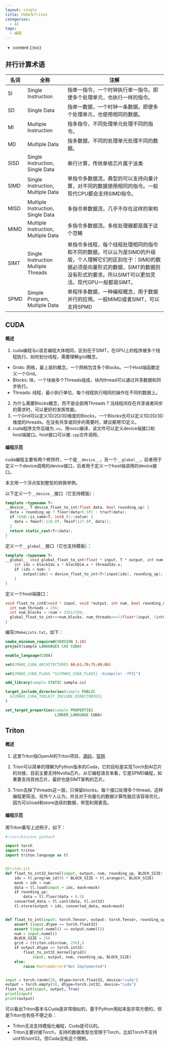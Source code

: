 ```yaml
---
layout: single
title: CUDA与Triton
categories:
  - AI
tags:
  - 编程
---
```


* content
{:toc}
## 并行计算术语

| 名词 | 全称                                | 注解                                                         |
| ---- | ----------------------------------- | ------------------------------------------------------------ |
| SI   | Single Instruction                  | 指单一指令，一个时钟执行单一指令。即便多个处理单元，也执行一样的指令。 |
| SD   | Single Data                         | 指单一数据，一个时钟一条数据。即便多个处理单元，也使用相同的数据。 |
| MI   | Multiple Instruction                | 指多指令，不同处理单元处理不同的指令。                       |
| MD   | Multiple Data                       | 指多数据，不同的处理单元处理不同的数据。                     |
| SISD | Single Instruction, Single Data     | 串行计算，传统单核芯片属于该类                               |
| SIMD | Single Instruction, Multiple Data   | 单指令多数据流，典型的可以支持向量计算，对不同的数据使用相同的指令。一般现代CPU都会支持SIMD指令。 |
| MISD | Multiple Instruction, Single Data   | 多指令单数据流，几乎不存在这样的架构                         |
| MIMD | Multiple Instruction, Multiple Data | 多指令多数据流。多核处理器都是属于这个范畴                   |
| SIMT | Single Instruction Multiple Threads | 单指令多线程，每个线程处理相同的指令和不同的数据。可以认为是SIMD的升级版，个人理解它们的区别在于：SIMD的数据必须是向量形式的数据，SIMT的数据则没有形式的要求。所以SIMT可以更加灵活。现代GPU一般都是SIMT。 |
| SPMD | Simple Program, Multiple Data       | 单程序多数据，一种编程概念，用于数据并行的应用。一般MIMD或者SIMT，可以支持SPMD |

<!--more-->



## CUDA

#### 概述

1) cuda编程与c语言编程大体相同，区别在于SIMT，在GPU上的程序被多个线程执行。如何划分线程，需要理解grid概念。

* Grids: 网格，最上层的概念，一个网格包含多个Blocks。一个Host端函数定义一个Grid。
* Blocks: 块，一个块由多个Threads组成，块内thread可以通过共享数据和同步执行。
* Threads: 线程，最小执行单位，每个线程执行相同的操作在不同的数据上。

2. 为什么需要Blocks概念，而不是全部用Threads ? 当线程间存在共享或者同步的需求时，可以更好的发挥性能。
3. 一个Grid可以定义1D/2D/3D维度的Blocks，一个Blocks也可以定义1D/2D/3D维度的threads。在没有共享或同步的需要时，建议都用1D定义。
4. cuda程序文件后缀为`.cu`，用nvcc编译，该文件可以定义device端接口和host端接口。host接口可以被`.cpp`文件调用。

#### 编程示范

cuda编程主要有两个修饰符，一个是`__device__`，另一个`__global__`，前者用于定义一个device调用的device接口，后者用于定义一个host端调用的device接口。

本文用一个浮点型到整型的转换举例。

以下定义一个`__device__`接口（它支持模版）：

``` c++
template <typename T>
__device__ T device_float_to_int(float data, bool rounding_up) {
  data = rounding_up ? floor(data+0.5f) : trucf(data);
  if (std::is_same<T, int8_t)::value) {
    data = fmaxf(-128.0f, fminf(127.0f, data));
  }
  return static_cast<T>(data);
}
```

定义一个`__global__`接口（它也支持模板）：

```c++
template <typename T>
__global__ void global_float_to_int(float * input, T * output, int num, bool rounding_up) {
	int idx = blockIdx.x * blockDim.x + threadIdx.x;
	if (idx < num) {
		output[idx] = device_float_to_int<T>(input[idx], rounding_up);
	}
}
```

定义一个host端接口：

``` c++
void float_to_int8(void * input, void *output, int num, bool rounding_up) {
  int num_threads = 256;
  int num_blocks = (num + 255)/256;
  global_float_to_int<<<num_blocks, num_threads>>>((float*)input, (int8_t*)output, num, rouding_up);
}
```

编写`CMakeLists.txt`，如下：

``` cmake
cmake_minimum_required(VERSION 3.18)
project(sample LANGUAGES CXX CUDA)

enable_language(CUDA)

set(CMAKE_CUDA_ARCHITECTURES 60;61;70;75;80;86)

set(CMAKE_CUDA_FLAGS "${CMAKE_CUDA_FLAGS} -Xcompiler -fPIC")

add_library(sample STATIC sample.cu)

target_include_directories(sample PUBLIC
  ${CMAKE_CUDA_TOOLKIT_INCLUDE_DIRECTORIES}
)

set_target_properties(sample PROPERTIES
                      LINKER_LANGUAGE CUDA)
```



## Triton

#### 概述

1. 这里Triton指OpenAI的Triton项目，[源码](https://github.com/triton-lang/triton)，[官网](https://triton-lang.org/main/index.html)

2. Trion可以简单的理解为Python版本的Cuda，它的目标是实现Torch到AI芯片的对接，目前主要支持Nvidia芯片。从它编程语言来看，它是SPMD编程，如果要支持其他芯片，最好也是SIMT架构的芯片。
3. Trion去掉了threads这一层，只保留blocks。每个接口处理多个thread，这样编程更简洁。另外个人认为，并且对于向量化的数据计算性能应该容易优化，因为可以load和store连续的数据，带宽利用更高。



#### 编程示范

用Triton重写上述例子，如下：

``` python
#!/usr/bin/env python3

import torch
import triton
import triton.language as tl


@triton.jit
def float_to_int32_kernel(input, output, num, rounding_up, BLOCK_SIZE: tl.constexpr):
    idx = tl.program_id(0) * BLOCK_SIZE + tl.arange(0, BLOCK_SIZE)
    mask = idx < num
    data = tl.load(input + idx, mask=mask)
    if rounding_up:
        data = tl.floor(data + 0.5)
    converted_data = tl.cast(data, tl.int32)
    tl.store(output + idx, converted_data, mask=mask)


def float_to_int(input: torch.Tensor, output: torch.Tensor, rounding_up: bool):
    assert (input.dtype == torch.float32)
    assert (input.numel() == output.numel())
    num = input.numel()
    BLOCK_SIZE = 256
    grid = (triton.cdiv(num, 256),)
    if output.dtype == torch.int32:
        float_to_int32_kernel[grid](
            input, output, num, rounding_up, BLOCK_SIZE)
    else:
        raise RuntimeError("Not Implemented")


input = torch.randn(20, dtype=torch.float32, device="cuda")
output = torch.empty(20, dtype=torch.int32, device="cuda")
float_to_int(input, output, True)
print(input)
print(output)
```

可以看出Triton基本与Cuda是非常相似的，基于Python用起来是非常方便的，但是Triton也有些不便之处：

* Triton无法支持模版化编程，Cuda是可以的。
* Triton主要对接Torch，支持的数据类型也受限于Torch，比如Torch不支持uint16/uint32。但Cuda没有这个限制。
